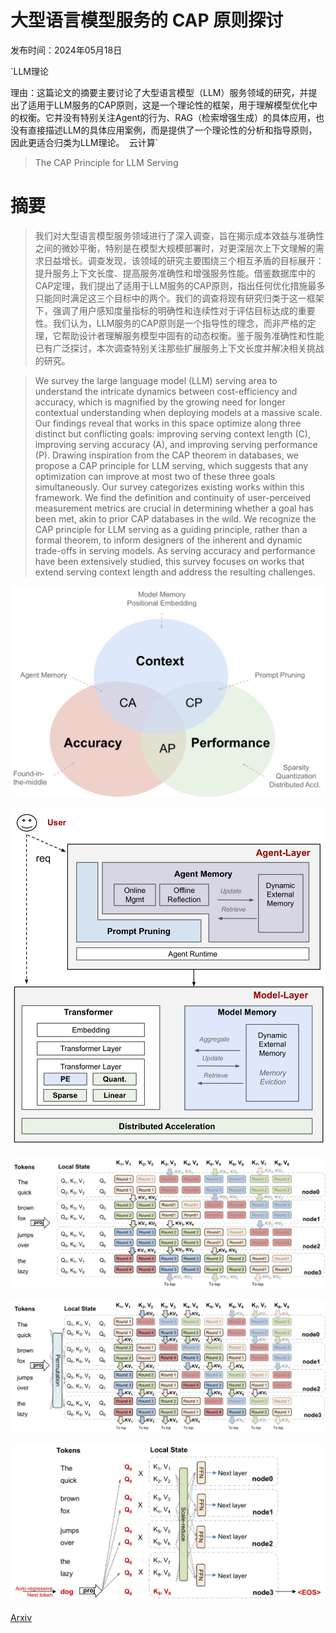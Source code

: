 # 大型语言模型服务的 CAP 原则探讨

发布时间：2024年05月18日

`LLM理论

理由：这篇论文的摘要主要讨论了大型语言模型（LLM）服务领域的研究，并提出了适用于LLM服务的CAP原则，这是一个理论性的框架，用于理解模型优化中的权衡。它并没有特别关注Agent的行为、RAG（检索增强生成）的具体应用，也没有直接描述LLM的具体应用案例，而是提供了一个理论性的分析和指导原则，因此更适合归类为LLM理论。` `云计算`

> The CAP Principle for LLM Serving

# 摘要

> 我们对大型语言模型服务领域进行了深入调查，旨在揭示成本效益与准确性之间的微妙平衡，特别是在模型大规模部署时，对更深层次上下文理解的需求日益增长。调查发现，该领域的研究主要围绕三个相互矛盾的目标展开：提升服务上下文长度、提高服务准确性和增强服务性能。借鉴数据库中的CAP定理，我们提出了适用于LLM服务的CAP原则，指出任何优化措施最多只能同时满足这三个目标中的两个。我们的调查将现有研究归类于这一框架下，强调了用户感知度量指标的明确性和连续性对于评估目标达成的重要性。我们认为，LLM服务的CAP原则是一个指导性的理念，而非严格的定理，它帮助设计者理解服务模型中固有的动态权衡。鉴于服务准确性和性能已有广泛探讨，本次调查特别关注那些扩展服务上下文长度并解决相关挑战的研究。

> We survey the large language model (LLM) serving area to understand the intricate dynamics between cost-efficiency and accuracy, which is magnified by the growing need for longer contextual understanding when deploying models at a massive scale. Our findings reveal that works in this space optimize along three distinct but conflicting goals: improving serving context length (C), improving serving accuracy (A), and improving serving performance (P). Drawing inspiration from the CAP theorem in databases, we propose a CAP principle for LLM serving, which suggests that any optimization can improve at most two of these three goals simultaneously. Our survey categorizes existing works within this framework. We find the definition and continuity of user-perceived measurement metrics are crucial in determining whether a goal has been met, akin to prior CAP databases in the wild. We recognize the CAP principle for LLM serving as a guiding principle, rather than a formal theorem, to inform designers of the inherent and dynamic trade-offs in serving models. As serving accuracy and performance have been extensively studied, this survey focuses on works that extend serving context length and address the resulting challenges.

![大型语言模型服务的 CAP 原则探讨](../../../paper_images/2405.11299/x1.png)

![大型语言模型服务的 CAP 原则探讨](../../../paper_images/2405.11299/x2.png)

![大型语言模型服务的 CAP 原则探讨](../../../paper_images/2405.11299/x3.png)

![大型语言模型服务的 CAP 原则探讨](../../../paper_images/2405.11299/x4.png)

![大型语言模型服务的 CAP 原则探讨](../../../paper_images/2405.11299/x5.png)

[Arxiv](https://arxiv.org/abs/2405.11299)